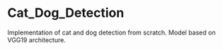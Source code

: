 # Cat_Dog_Detection
Implementation of cat and dog detection from scratch. Model based on VGG19 architecture.
